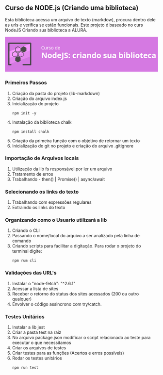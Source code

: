 ## Curso de NODE.js (Criando uma biblioteca)

Esta biblioteca acessa um arquivo de texto (markdow), procura dentro dele as urls e verifica se estão funcionais. Este projeto é baseado no curs NodeJS Criando sua biblioteca a ALURA.

![](assets/images/titulo-curso.png)

### Primeiros Passos

1. Criação da pasta do projeto (lib-markdown)
2. Criação do arquivo index.js
3. Inicialização do projeto
    ```
    npm init -y
    ```
4. Instalação da biblioteca chalk
    ```
    npm install chalk
    ```
5. Criação da primeira função com o objetivo de retornar um texto
6. Inicialização do git no projeto e criação do arquivo .gitignore

### Importação de Arquivos locais

1. Utilização da lib fs responsável por ler um arquivo
2. Tratamento de erros
3. Trabalhando - then() | Promise() | async/await

### Selecionando os links do texto

1. Trabalhando com expressões regulares
2. Extraindo os links do texto

### Organizando como o Usuario utilizará a lib

1. Criando o CLI
2. Passando o nome/local do arquivo a ser analizado pela linha de comando
3. Criando scripts para facilitar a digitação. Para rodar o projeto do terminal digite:
    ```
    npm rum cli
    ```

### Validações das URL's

1. Instalar o "node-fetch": "^2.6.1"
2. Acessar a lista de sites 
3. Receber o retorno do status dos sites acessados (200 ou outro qualquer)
4. Envolver o código assincrono com try/catch.

### Testes Unitários

1. Instalar a lib jest
2. Criar a pasta test na raiz
3. No arquivo package.json modificar o script relacionado ao teste para executar o que necessitamos
4. Criar os arquivos de testes
5. Criar testes para as funções (Acertos e erros possíveis)
6. Rodar os testes unitários
    ```
    npm run test
    ```



